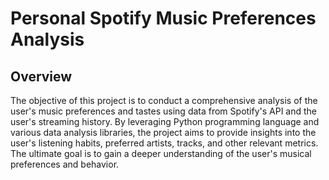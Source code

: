 # **Personal Spotify Music Preferences Analysis**
## **Overview**
The objective of this project is to conduct a comprehensive analysis of the user's music preferences and tastes using data from Spotify's API and the user's streaming history. By leveraging Python programming language and various data analysis libraries, the project aims to provide insights into the user's listening habits, preferred artists, tracks, and other relevant metrics. The ultimate goal is to gain a deeper understanding of the user's musical preferences and behavior.
